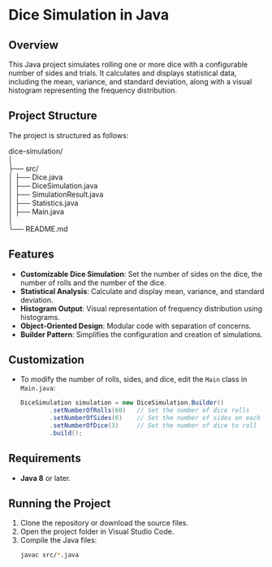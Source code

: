 # Dice Simulation in Java

## Overview
This Java project simulates rolling one or more dice with a configurable number of sides and trials. It calculates and displays statistical data, including the mean, variance, and standard deviation, along with a visual histogram representing the frequency distribution.

## Project Structure
The project is structured as follows:


dice-simulation/ <br>
│ <br>
├── src/ <br>
│‎ ├── Dice.java <br>
│‎‎ ├── DiceSimulation.java <br>
│‎‎ ├── SimulationResult.java <br>
│‎‎ ├── Statistics.java <br>
│‎‎ ├── Main.java <br>
│ <br>
└── README.md <br>

## Features
- **Customizable Dice Simulation**: Set the number of sides on the dice, the number of rolls and the number of the dice.
- **Statistical Analysis**: Calculate and display mean, variance, and standard deviation.
- **Histogram Output**: Visual representation of frequency distribution using histograms.
- **Object-Oriented Design**: Modular code with separation of concerns.
- **Builder Pattern**: Simplifies the configuration and creation of simulations.

## Customization
- To modify the number of rolls, sides, and dice, edit the `Main` class in `Main.java`:<br>

   ```java
   DiceSimulation simulation = new DiceSimulation.Builder()
           .setNumberOfRolls(60)   // Set the number of dice rolls
           .setNumberOfSides(6)    // Set the number of sides on each die
           .setNumberOfDice(3)     // Set the number of dice to roll
           .build();


## Requirements
- **Java 8** or later.

## Running the Project
1. Clone the repository or download the source files.
2. Open the project folder in Visual Studio Code.
3. Compile the Java files:
   ```bash
   javac src/*.java
